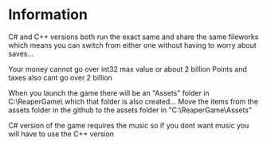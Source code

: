 # Information
C# and C++ versions both run the exact same and share the same fileworks which means you can switch from either one without having to worry about saves...

Your money cannot go over int32 max value or about 2 billion
Points and taxes also cant go over 2 billion

When you launch the game there will be an "Assets" folder in C:\ReaperGame\ which that folder is also created...
Move the items from the assets folder in the github to the assets folder in "C:\ReaperGame\Assets"

C# version of the game requires the music so if you dont want music you will have to use the C++ version